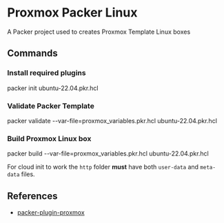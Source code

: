 # Proxmox Packer Linux
A Packer project used to creates Proxmox Template Linux boxes

## Commands
### Install required plugins
packer init ubuntu-22.04.pkr.hcl

### Validate Packer Template
packer validate --var-file=proxmox_variables.pkr.hcl ubuntu-22.04.pkr.hcl

### Build Proxmox Linux box
packer build --var-file=proxmox_variables.pkr.hcl ubuntu-22.04.pkr.hcl

For cloud init to work the `http` folder **must** have both `user-data` and `meta-data` files.

## References
- [packer-plugin-proxmox](https://github.com/hashicorp/packer-plugin-proxmox)

